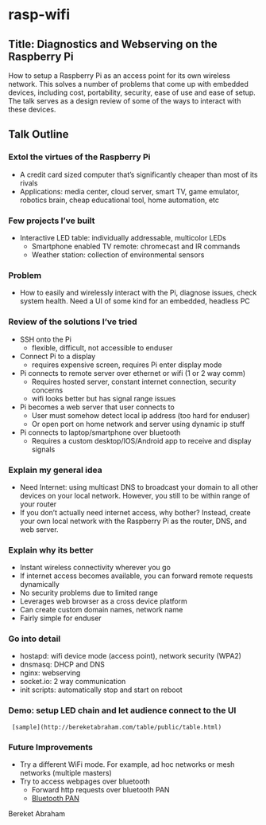 # rasp-wifi

## Title: Diagnostics and Webserving on the Raspberry Pi
How to setup a Raspberry Pi as an access point for its own wireless network. This solves a number of problems that come up with embedded devices, including cost, portability, security, ease of use and ease of setup. The talk serves as a design review of some of the ways to interact with these devices.


## Talk Outline

### Extol the virtues of the Raspberry Pi
 * A credit card sized computer that’s significantly cheaper than most of its rivals
 * Applications: media center, cloud server, smart TV, game emulator, robotics brain, cheap educational tool, home automation, etc

### Few projects I’ve built
 * Interactive LED table: individually addressable, multicolor LEDs
   * Smartphone enabled TV remote: chromecast and IR commands
   * Weather station: collection of environmental sensors

### Problem
 * How to easily and wirelessly interact with the Pi, diagnose issues, check system health. Need a UI of some kind for an embedded, headless PC

### Review of the solutions I’ve tried
 * SSH onto the Pi
   * flexible, difficult, not accessible to enduser
 * Connect Pi to a display
   * requires expensive screen, requires Pi enter display mode
 * Pi connects to remote server over ethernet or wifi (1 or 2 way comm)
   * Requires hosted server, constant internet connection, security concerns
   * wifi looks better but has signal range issues
 * Pi becomes a web server that user connects to
   * User must somehow detect local ip address (too hard for enduser)
   * Or open port on home network and server using dynamic ip stuff
 * Pi connects to laptop/smartphone over bluetooth
   * Requires a custom desktop/IOS/Android app to receive and display signals

### Explain my general idea
 * Need Internet: using multicast DNS to broadcast your domain to all other devices on your local network. However, you still to be within range of your router
 * If you don’t actually need internet access, why bother? Instead, create your own local network with the Raspberry Pi as the router, DNS, and web server.

### Explain why its better
 * Instant wireless connectivity wherever you go
 * If internet access becomes available, you can forward remote requests dynamically
 * No security problems due to limited range
 * Leverages web browser as a cross device platform
 * Can create custom domain names, network name
 * Fairly simple for enduser

### Go into detail
 * hostapd: wifi device mode (access point), network security (WPA2)
 * dnsmasq: DHCP and DNS
 * nginx: webserving
 * socket.io: 2 way communication
 * init scripts: automatically stop and start on reboot

### Demo: setup LED chain and let audience connect to the UI
     [sample](http://bereketabraham.com/table/public/table.html)

### Future Improvements
 * Try a different WiFi mode. For example, ad hoc networks or mesh networks (multiple masters)
 * Try to access webpages over bluetooth
   * Forward http requests over bluetooth PAN
   * [Bluetooth PAN](http://notes.pitfall.org/ip-over-bluetooth-to-a-raspberry-pi.html)

Bereket Abraham
